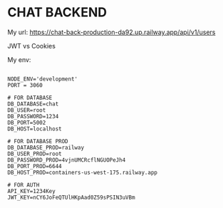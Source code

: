 # CHAT BACKEND
My url: https://chat-back-production-da92.up.railway.app/api/v1/users

  JWT vs Cookies

My env:
```

NODE_ENV='development'
PORT = 3060

# FOR DATABASE
DB_DATABASE=chat
DB_USER=root
DB_PASSWORD=1234
DB_PORT=5002
DB_HOST=localhost

# FOR DATABASE PROD
DB_DATABASE_PROD=railway
DB_USER_PROD=root
DB_PASSWORD_PROD=4vjnUMCRcflNGUOPeJh4
DB_PORT_PROD=6644
DB_HOST_PROD=containers-us-west-175.railway.app

# FOR AUTH
API_KEY=1234Key
JWT_KEY=nCY6JoFeQTUlHKpAad0Z59sPSIN3uVBm


```